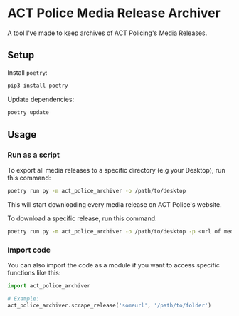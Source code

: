 # ACT Police Media Release Archiver

A tool I've made to keep archives of ACT Policing's Media Releases.

## Setup

Install `poetry`:

```sh
pip3 install poetry
```

Update dependencies:

```sh
poetry update
```

## Usage

### Run as a script

To export all media releases to a specific directory (e.g your Desktop), run this command:

```sh
poetry run py -m act_police_archiver -o /path/to/desktop
```

This will start downloading every media release on ACT Police's website.

To download a specific release, run this command:

```sh
poetry run py -m act_police_archiver -o /path/to/desktop -p <url of media release>
```

### Import code

You can also import the code as a module if you want to access specific functions like this:

```py
import act_police_archiver

# Example:
act_police_archiver.scrape_release('someurl', '/path/to/folder')
```